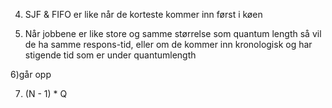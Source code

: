4) SJF & FIFO er like når de korteste kommer inn først i køen

5) Når jobbene er like store og samme størrelse som quantum length så vil de ha samme respons-tid, eller om de kommer inn kronologisk og har stigende tid som er under quantumlength

6)går opp

7) (N - 1) * Q 